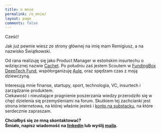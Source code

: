 ```yaml
---
title: o mnie
permalink: /o_mnie/
layout: page
comments: false
---
```


Cześć! <br>

Jak już pewnie wiesz ze strony głównej na imię mam Remigiusz, a na nazwisko Świątkowski.

Od rana realizuję się jako Product Manager w estońskim insurtechu o wdzięcznej nazwie <a href="https://cachet.me/pl/">Cachet</a>. Po południu zaś jestem Scoutem w <a href="https://www.fundingbox.vc/">FundingBox DeepTech Fund</a>, współorganizuję <a href="https://aulapolska.pl/">Aulę</a>, oraz spędzam czas z moją dziewczyną.

Interesują mnie finanse, startupy, sport, technologia, VC, insurtech i zarządzanie produktem. <br>
Ciekawość i nieustające pragnienie poszerzania wiedzy przerodziło się w chęć dzielenia się przemyśleniami na forum. Skutkiem tej zachcianki jest strona internetowa, na której właśnie jesteś i <a href="https://remigiuszswiatkowski.substack.com/">konto na substacku</a>, na które serdecznie zapraszam.

<p>
<strong>
Chciałbyś się ze mną skontaktować? 
<br>
Śmiało, napisz wiadomość na <a href="https://www.linkedin.com/in/remigiusz-%C5%9Bwi%C4%85tkowski-3771b2149/">linkedin</a> lub  wyślij <a href="mailto:swiatkowski.rem@gmail.com">maila</a>.
</strong>
</p>
